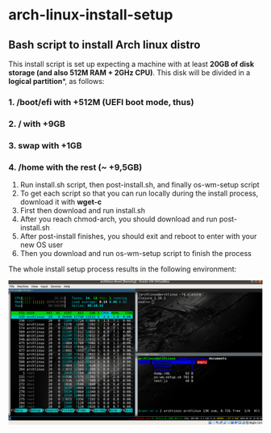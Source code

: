 # arch-linux-install-setup ###
## Bash script to install Arch linux distro #

This install script is set up expecting a machine with at least **20GB of disk storage (and also 512M RAM + 2GHz CPU)**. This disk will be divided in a **logical partition***, as follows:

  ### 1. /boot/efi with +512M (UEFI boot mode, thus)
  ### 2. / with +9GB
  ### 3. swap with +1GB
  ### 4. /home with the rest (~ +9,5GB)
  
1. Run install.sh script, then post-install.sh, and finally os-wm-setup script
2. To get each script so that you can run locally during the install process, download it with **wget-c <raw github script file>**
3. First then download and run install.sh
4. After you reach chmod-arch, you should download and run post-install.sh
5. After post-install finishes, you should exit and reboot to enter with your new OS user
6. Then you download and run os-wm-setup script to finish the process

The whole install setup process results in the following environment:

![alt text](./arch-screen-shot-result.png)
